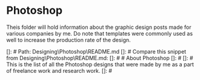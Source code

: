 # Photoshop

Theis folder will hold information about the graphic design posts made for various companies by me. Do note that templates were commonly used as well to increase the production rate of the design.

[]: # Path: Designing\Photoshop\README.md
[]: # Compare this snippet from Designing\Photoshop\README.md:
[]: # # About Photoshop
[]: #
[]: # This is the list of all the Photoshop designs that were made by me as a part of freelance work and research work.
[]: #
